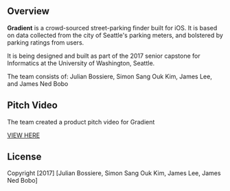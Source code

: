 [](http://i.imgur.com/AiTO5ah.png?raw=true)

## Overview

**Gradient** is a crowd-sourced street-parking finder built for iOS. It is based on data collected from the city of Seattle's parking meters, and bolstered by parking ratings from users.

It is being designed and built as part of the 2017 senior capstone for Informatics at the University of Washington, Seattle.

The team consists of: Julian Bossiere, Simon Sang Ouk Kim, James Lee, and James Ned Bobo 


## Pitch Video 

The team created a product pitch video for Gradient

[VIEW HERE](https://www.youtube.com/watch?v=KLtnhNil7Ns)





## License

Copyright [2017] [Julian Bossiere, Simon Sang Ouk Kim, James Lee, James Ned Bobo]
